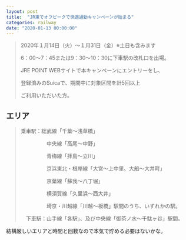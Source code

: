 ```yaml
---
layout: post
title:  "JR東でオフピークで快適通勤キャンペーンが始まる"
categories: railway
date: "2020-01-13 00:00:00"
---
```




> 2020年１月14日（火）～１月31日（金）※土日も含みます
> 
> 6：00～7：45または9：30～10：30に下車駅の改札口を出場。
> 
> JRE POINT WEBサイトで本キャンペーンにエントリーをし、
> 
> 登録済みのSuicaで、期間中に対象区間を計5回以上
> 
> ご利用いただいた方。

## エリア

> 乗車駅：総武線「千葉～浅草橋」
> 
> 　　　　　中央線「高尾～中野」
> 
> 　　　　　青梅線「拝島～立川」
> 
> 　　　　　京浜東北・根岸線「大宮～上中里、大船～大井町」
> 
> 　　　　　京葉線「蘇我～八丁堀」
> 
> 　　　　　横須賀線「久里浜～西大井」
> 
> 　　　　　埼京・川越線「川越～板橋」駅間のうち、いずれかの駅。
> 
> 　下車駅：山手線「各駅」、及び中央線「御茶ノ水～千駄ヶ谷」駅間。


結構厳しいエリアと時間と回数なので本気で貯める必要はないかな。

